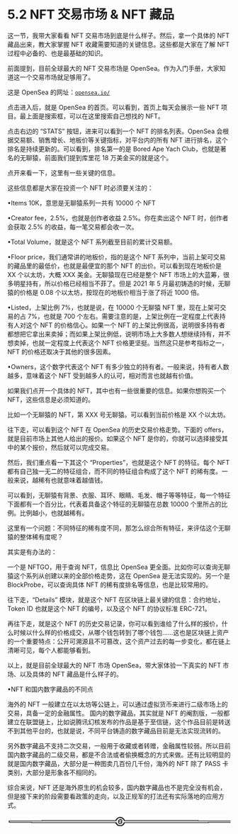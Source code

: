 # 5.2 NFT 交易市场 & NFT 藏品

这一节，我带大家看看 NFT 交易市场到底是什么样子。然后，拿一个具体的 NFT 藏品出来，教大家掌握 NFT 收藏需要知道的关键信息。这些都是大家在了解 NFT 过程中必备的、也是最基础的知识。

前面提到，目前全球最大的 NFT 交易市场是 OpenSea。作为入门手册，大家知道这一个交易市场就足够用了。

这是 OpenSea 的网址：[`opensea.io/`](https://opensea.io/)

点击进入后，就是 OpenSea 的首页。可以看到，首页上每天会展示一些 NFT 项目。最上面是搜索框，可以在这里搜索自己想找的 NFT。

点击右边的 “STATS” 按钮，进来可以看到一个 NFT 的排名列表。OpenSea 会根据交易额、销售增长、地板价等关键指标，对平台内的所有 NFT 进行排名，这个排名是持续更新的。可以看到，排名第一的是 Bored Ape Yach Club，也就是著名的无聊猿，前面我们提到库里花 18 万美金买的就是这个。

点开来看一下，这里有一些关键的信息。

这些信息都是大家在投资一个 NFT 时必须要关注的：

•Items 10K，意思是无聊猿系列一共有 10000 个 NFT

•Creator fee，2.5%，也就是创作者收益 2.5%。你在卖出这个 NFT 时，创作者会获取 2.5% 的收益，每一笔交易都会收一次。

•Total Volume，就是这个 NFT 系列截至目前的累计交易额。

•Floor price，我们通常讲的地板价，指的是这个 NFT 系列中，当前上架可交易的藏品里的最低价，也就是最便宜的那个 NFT 的出价。可以看到现在地板价是 XX 个以太坊，大概 XXX 美金。无聊猿现在已经是整个 NFT 市场上的大蓝筹，很多明星持有，所以价格已经相当不菲了。但是 2021 年 5 月最初铸造的时候，无聊猿的价格是 0.08 个以太坊，按现在的地板价相当于涨了将近 1000 倍。

•Listed，上架比例 7%，也就是说，在 10000 个无聊猿 NFT 里，现在上架可交易的占 7%，也就是 700 个左右。需要注意的是，上架比例在一定程度上代表持有人对这个 NFT 的价格信心。如果一个 NFT 的上架比例很高，说明很多持有者都想把它拿出来卖掉；而如果上架比例低，说明市场上大多数人想继续持有，并不想卖掉，也就一定程度上代表这个 NFT 价格更坚挺。当然这只是参考指标之一，NFT 的价格还取决于其他的很多因素。

•Owners，这个数字代表这个 NFT 有多少独立的持有者。一般来说，持有者人数越多，意味着这个 NFT 受到越多人的认可，相对而言也就越有价值。

如果我们点开一个具体的 NFT，其中也有一些很重要的信息。如果你想购买一个 NFT，这些信息是必须知道的。

比如一个无聊猿的 NFT，第 XXX 号无聊猿。可以看到当前价格是 XX 个以太坊。

往下走，可以看到这个 NFT 在 OpenSea 的历史交易价格走势。下面的 offers，就是目前市场上其他人给出的报价。如果这个 NFT 是你的，你就可以选择接受其中的某个报价，然后就可以完成交易。

然后，我们重点看一下其这个 “Properties”，也就是这个 NFT 的特征。每个 NFT 都有自己独一无二的特征组合，而不同的特征组合构成了这个 NFT 的稀有度。一般来说，越稀有也就意味着越值钱。

可以看到，无聊猿有背景、衣服、耳环、眼睛、毛发、帽子等等特征，每一个特征下面都有一个百分比，代表着具备这个特征的无聊猿在总数 10000 个里所占的比例。比例越小，也就越稀有。

这里有一个问题：不同特征的稀有度不同，那怎么综合所有特征，来评估这个无聊猿的整体稀有度呢？

其实是有办法的：

一个是 NFTGO，用于查询 NFT，信息比 OpenSea 更全面。比如你可以查询无聊猿这个系列从创建以来的全部价格走势，这在 OpenSea 是无法实现的。另一个是 BlockProbe，可以查询具体 NFT 的稀有度排名等信息，也是比较常用的。

往下走，“Details” 模块，就是这个 NFT 在区块链上最关键的信息：合约地址，Token ID 也就是这个 NFT 的编号，以及这个 NFT 的协议标准 ERC-721。

再往下走，就是这个 NFT 的历史交易记录，你可以看到谁给了什么样的报价，什么时候以什么样的价格成交，从哪个钱包转到了哪个钱包……这也是区块链上资产的一个重要特点：公开可溯源且不可篡改，这个资产过去的每一步变化，都在链上清晰可见，每个人都能够看到。

以上，就是目前全球最大的 NFT 市场 OpenSea，带大家体验一下真实的 NFT 市场、以及具体的 NFT 藏品是什么样子的。

•NFT 和国内数字藏品的不同点

海外的 NFT 一般建立在以太坊等公链上，可以通过虚拟货币来进行二级市场上的交易，具备一定的金融属性。 国内的数字藏品，其实就是 NFT 的阉割版，一般都建立在联盟链上，比如说腾讯幻核发布的作品是基于至信链，这个作品目前是转送不到其他平台的，也就是说，不同平台铸造的数字藏品目前是无法实现流转的。

另外数字藏品不支持二次交易，一般用于收藏或者转赠，金融属性较弱。所以目前国内数字藏品的二级交易，都是不合法或者偷换概念的方式来做。还有比较明显的就是国内数字藏品，大部分是一种图卖几百份几千份，海外的 NFT 除了 PASS 卡类别，大部分是形象各不相同的。

综合来说，NFT 还是海外原生的机会较多，国内数字藏品也不是完全没有机会，但是接下来的阶段需要看政策的走向，以及正规军的打法还有实际落地的应用方式。

![](img/d2c5514a55bab876d48116f023b6bdd6.png)